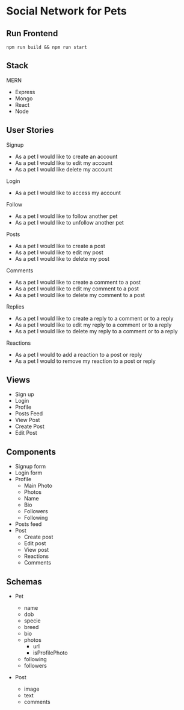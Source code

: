 # Social Network for Pets


## Run Frontend

```
npm run build && npm run start
```

## Stack

MERN
* Express
* Mongo
* React
* Node

## User Stories

Signup
- As a pet I would like to create an account
- As a pet I would like to edit my account
- As a pet I would like delete my account

Login
- As a pet I would like to access my account

Follow
- As a pet I would like to follow another pet
- As a pet I would like to unfollow another pet

Posts
- As a pet I would like to create a post
- As a pet I would like to edit my post
- As a pet I would like to delete my post

Comments
- As a pet I would like to create a comment to a post
- As a pet I would like to edit my comment to a post
- As a pet I would like to delete my comment to a post

Replies
- As a pet I would like to create a reply to a comment or to a reply
- As a pet I would like to edit my reply to a comment or to a reply
- As a pet I would like to delete my reply to a comment or to a reply

Reactions
- As a pet I would to add a reaction to a post or reply
- As a pet I would to remove my reaction to a post or reply


## Views

- Sign up
- Login
- Profile
- Posts Feed
- View Post
- Create Post
- Edit Post

## Components

- Signup form
- Login form
- Profile
  - Main Photo
  - Photos
  - Name
  - Bio
  - Followers
  - Following
- Posts feed
- Post
  - Create post
  - Edit post
  - View post
  - Reactions
  - Comments

## Schemas

- Pet
  - name
  - dob
  - specie
  - breed
  - bio
  - photos
    - url
    - isProfilePhoto
  - following
  - followers

- Post
  - image
  - text
  - comments
